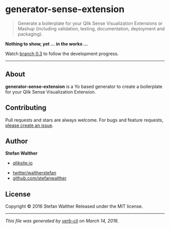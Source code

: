 # generator-sense-extension

> Generate a boilerplate for your Qlik Sense Visualization Extensions or Mashup (including validation, testing, documentation, deployment and packaging).

**Nothing to show, yet ... in the works ...**

Watch [branch 0.3](https://github.com/stefanwalther/generator-sense-extension/tree/0.3) to follow the development progress.

***

## About

**generator-sense-extension** is a Yo based generator to create a boilerplate for your Qlik Sense Visualization Extension.

## Contributing

Pull requests and stars are always welcome. For bugs and feature requests, [please create an issue](https://github.com/stefanwalther/generator-sense-extension/issues/new).

## Author

**Stefan Walther**

+ [qliksite.io](http://qliksite.io)
* [twitter/waltherstefan](http://twitter.com/waltherstefan)
* [github.com/stefanwalther](http://github.com/stefanwalther)

## License

Copyright © 2016 Stefan Walther
Released under the MIT license.

***

_This file was generated by [verb-cli](https://github.com/assemble/verb-cli) on March 14, 2016._